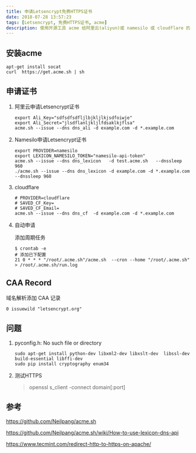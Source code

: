 ```yaml
---
title: 申请Letsencrypt免费HTTPS证书
date: 2018-07-28 13:57:23
tags: [Letsencrypt, 免费HTTPS证书, acme]
description: 使用开源工具 acme 给阿里云(aliyun)或 namesilo 或 cloudflare 的域名自动申请免费Letsencrypt 证书
---
```


## 安装acme

```shell
apt-get install socat  
curl  https://get.acme.sh | sh
```

## 申请证书

1. 阿里云申请Letsencrypt证书

    ```shell
    export Ali_Key="sdfsdfsdfljlbjkljlkjsdfoiwje"
    export Ali_Secret="jlsdflanljkljlfdsaklkjflsa"
    acme.sh --issue --dns dns_ali -d example.com -d *.example.com
    ```

2. Namesilo申请Letsencrypt证书

    ```shell
    export PROVIDER=namesilo
    export LEXICON_NAMESILO_TOKEN="namesilo-api-token"
    acme.sh --issue --dns dns_lexicon   -d test.acme.sh   --dnssleep 960
    ./acme.sh --issue --dns dns_lexicon -d example.com -d *.example.com --dnssleep 960
    ```
3. cloudflare

    ```shell
    # PROVIDER=cloudflare
    # SAVED_CF_Key= 
    # SAVED_CF_Email=
    acme.sh --issue --dns dns_cf  -d example.com -d *.example.com
    ```

3. 自动申请

    添加周期任务
    ```shell
    $ crontab -e
    # 添加已下配置
    21 0 * * * "/root/.acme.sh"/acme.sh  --cron --home "/root/.acme.sh" > /root/.acme.sh/run.log
    ```
## CAA Record

域名解析添加 CAA 记录 
```
0 issuewild "letsencrypt.org"
```

## 问题

1. pyconfig.h: No such file or directory

    ```shell
    sudo apt-get install python-dev libxml2-dev libxslt-dev  libssl-dev  build-essential libffi-dev
    sudo pip install cryptography enum34
    ```

2. 测试HTTPS

    > openssl s_client -connect domain[:port]  

## 参考

https://github.com/Neilpang/acme.sh

https://github.com/Neilpang/acme.sh/wiki/How-to-use-lexicon-dns-api

https://www.tecmint.com/redirect-http-to-https-on-apache/